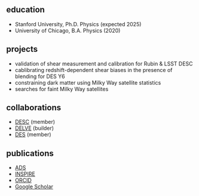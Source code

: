 ## education

- Stanford University, Ph.D. Physics (expected 2025)
- University of Chicago, B.A. Physics (2020)

## projects

- validation of shear measurement and calibration for Rubin & LSST DESC
- cablibrating redshift-dependent shear biases in the presence of blending for DES Y6
- constraining dark matter using Milky Way satellite statistics
- searches for faint Milky Way satellites

## collaborations

- [DESC](https://lsstdesc.org/) (member)
- [DELVE](https://delve-survey.github.io/) (builder)
- [DES](https://www.darkenergysurvey.org/) (member)

## publications

- [ADS](https://ui.adsabs.harvard.edu/search/q=orcid%3A%220000-0003-3519-4004%22&sort=date%20desc%2C%20bibcode%20desc&p_=0)
- [INSPIRE](https://inspirehep.net/author/profile/Sidney.D.Mau.1)
- [ORCID](http://orcid.org/0000-0003-3519-4004)
- [Google Scholar](https://scholar.google.com/citations?user=fny486EAAAAJ&hl=en&oi=ao)
